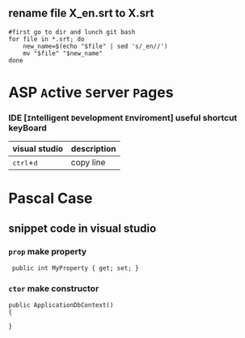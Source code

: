 ## rename file X_en.srt to X.srt 
```shell
#first go to dir and lunch git bash
for file in *.srt; do
    new_name=$(echo "$file" | sed 's/_en//')
    mv "$file" "$new_name"
done
```

 
# ASP  `A`ctive `S`erver `P`ages
### IDE [`I`ntelligent `D`evelopment `E`nviroment] useful shortcut keyBoard
|visual studio  |description| 
|------------|-----------| 
|<kbd>ctrl</kbd>+<kbd>d</kbd> |copy line| 
 
 



 
#  Pascal Case
 
 ## snippet code  in visual studio 

###  `prop`  make property
```
 public int MyProperty { get; set; }
```

###  `ctor`   make constructor
```
public ApplicationDbContext()
{
    
}
```